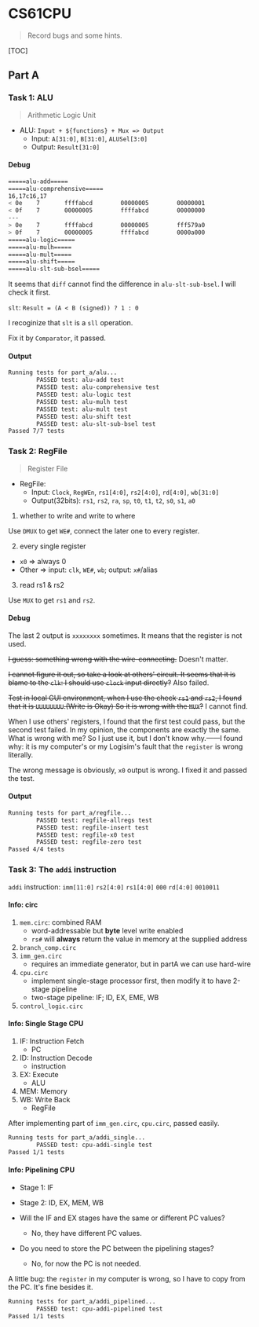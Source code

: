 # CS61CPU

> Record bugs and some hints.

[TOC]

## Part A

### Task 1: ALU

> Arithmetic Logic Unit

* ALU: `Input + ${functions} + Mux => Output`
    * Input: `A[31:0]`, `B[31:0]`, `ALUSel[3:0]`
    * Output: `Result[31:0]`

#### Debug

```bash
=====alu-add=====
=====alu-comprehensive=====
16,17c16,17
< 0e    7       ffffabcd        00000005        00000001
< 0f    7       00000005        ffffabcd        00000000
---
> 0e    7       ffffabcd        00000005        fff579a0
> 0f    7       00000005        ffffabcd        0000a000
=====alu-logic=====
=====alu-mulh=====
=====alu-mult=====
=====alu-shift=====
=====alu-slt-sub-bsel=====
```

It seems that `diff` cannot find the difference in `alu-slt-sub-bsel`. I will check it first.

`slt`: `Result = (A < B (signed)) ? 1 : 0`

I recoginize that `slt` is a `sll` operation.

Fix it by `Comparator`, it passed.

#### Output

```bash
Running tests for part_a/alu...
        PASSED test: alu-add test
        PASSED test: alu-comprehensive test
        PASSED test: alu-logic test
        PASSED test: alu-mulh test
        PASSED test: alu-mult test
        PASSED test: alu-shift test
        PASSED test: alu-slt-sub-bsel test
Passed 7/7 tests
```

### Task 2: RegFile

> Register File

* RegFile:
    * Input: `Clock`, `RegWEn`, `rs1[4:0]`, `rs2[4:0]`, `rd[4:0]`, `wb[31:0]`
    * Output(32bits): `rs1`, `rs2`, `ra`, `sp`, `t0`, `t1`, `t2`, `s0`, `s1`, `a0`

1. whether to write and write to where

Use `DMUX` to get `WE#`, connect the later one to every register.

2. every single register

* `x0` => always 0
* Other => input: `clk`, `WE#`, `wb`; output: `x#`/alias

3. read rs1 & rs2

Use `MUX` to get `rs1` and `rs2`.

#### Debug

The last 2 output is `xxxxxxxx` sometimes. It means that the register is not used.

<s>I guess: something wrong with the wire-connecting.</s> Doesn't matter.

<s>I cannot figure it out, so take a look at others' circuit. It seems that it is blame to the `clk`: I should use `clock` input directly?</s> Also failed.

<s>Test in local GUI environment, when I use the check `rs1` and `rs2`, I found that it is `UUUUUUUU`.(Write is Okay) So it is wrong with the `MUX`?</s> I cannot find.

When I use others' registers, I found that the first test could pass, but the second test failed. In my opinion, the components are exactly the same. What is wrong with me? So I just use it, but I don't know why.——I found why: it is my computer's or my Logisim's fault that the `register` is wrong literally.

The wrong message is obviously, `x0` output is wrong. I fixed it and passed the test.

#### Output

```bash
Running tests for part_a/regfile...
        PASSED test: regfile-allregs test
        PASSED test: regfile-insert test
        PASSED test: regfile-x0 test
        PASSED test: regfile-zero test
Passed 4/4 tests
```

### Task 3: The `addi` instruction

`addi` instruction: `imm[11:0]` `rs2[4:0]` `rs1[4:0]` `000` `rd[4:0]` `0010011`

#### Info: circ

1. `mem.circ`: combined RAM
    * word-addressable but **byte** level write enabled
    * `rs#` will **always** return the value in memory at the supplied address
2. `branch_comp.circ`
3. `imm_gen.circ`
    * requires an immediate generator, but in partA we can use hard-wire
4. `cpu.circ`
    * implement single-stage processor first, then modify it to have 2-stage pipeline
    * two-stage pipeline: IF; ID, EX, EME, WB
5. `control_logic.circ`

#### Info: Single Stage CPU

1. IF: Instruction Fetch
    * PC
2. ID: Instruction Decode
    * instruction
3. EX: Execute
    * ALU
4. MEM: Memory
5. WB: Write Back
    * RegFile

After implementing part of `imm_gen.circ`, `cpu.circ`, passed easily.

```bash
Running tests for part_a/addi_single...
        PASSED test: cpu-addi-single test
Passed 1/1 tests
```

#### Info: Pipelining CPU

* Stage 1: IF
* Stage 2: ID, EX, MEM, WB

* Will the IF and EX stages have the same or different PC values?<br/>
    * No, they have different PC values.
* Do you need to store the PC between the pipelining stages?<br/>
    * No, for now the PC is not needed.

A little bug: the `register` in my computer is wrong, so I have to copy from the PC. It's fine besides it.

```bash
Running tests for part_a/addi_pipelined...
        PASSED test: cpu-addi-pipelined test
Passed 1/1 tests
```

